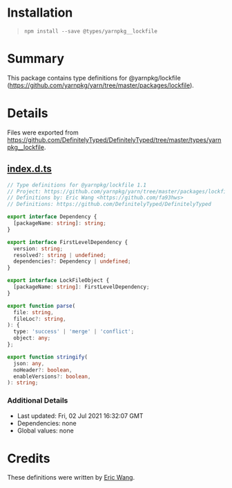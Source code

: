 # Installation
> `npm install --save @types/yarnpkg__lockfile`

# Summary
This package contains type definitions for @yarnpkg/lockfile (https://github.com/yarnpkg/yarn/tree/master/packages/lockfile).

# Details
Files were exported from https://github.com/DefinitelyTyped/DefinitelyTyped/tree/master/types/yarnpkg__lockfile.
## [index.d.ts](https://github.com/DefinitelyTyped/DefinitelyTyped/tree/master/types/yarnpkg__lockfile/index.d.ts)
````ts
// Type definitions for @yarnpkg/lockfile 1.1
// Project: https://github.com/yarnpkg/yarn/tree/master/packages/lockfile
// Definitions by: Eric Wang <https://github.com/fa93hws>
// Definitions: https://github.com/DefinitelyTyped/DefinitelyTyped

export interface Dependency {
  [packageName: string]: string;
}

export interface FirstLevelDependency {
  version: string;
  resolved?: string | undefined;
  dependencies?: Dependency | undefined;
}

export interface LockFileObject {
  [packageName: string]: FirstLevelDependency;
}

export function parse(
  file: string,
  fileLoc?: string,
): {
  type: 'success' | 'merge' | 'conflict';
  object: any;
};

export function stringify(
  json: any,
  noHeader?: boolean,
  enableVersions?: boolean,
): string;

````

### Additional Details
 * Last updated: Fri, 02 Jul 2021 16:32:07 GMT
 * Dependencies: none
 * Global values: none

# Credits
These definitions were written by [Eric Wang](https://github.com/fa93hws).
